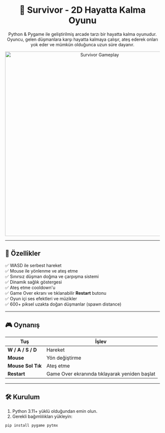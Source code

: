 <h1 align="center">🧟 Survivor - 2D Hayatta Kalma Oyunu</h1>

<p align="center">
  Python & Pygame ile geliştirilmiş arcade tarzı bir hayatta kalma oyunudur. Oyuncu, gelen düşmanlara karşı hayatta kalmaya çalışır, ateş ederek onları yok eder ve mümkün olduğunca uzun süre dayanır.
</p>

<p align="center">
  <img src="images/ig/gameplay_sample.png" alt="Survivor Gameplay" width="600"/>
</p>

---

## 📌 Özellikler

✅ WASD ile serbest hareket  
✅ Mouse ile yönlenme ve ateş etme  
✅ Sınırsız düşman doğma ve çarpışma sistemi  
✅ Dinamik sağlık göstergesi  
✅ Ateş etme cooldown'u  
✅ Game Over ekranı ve tıklanabilir **Restart** butonu  
✅ Oyun içi ses efektleri ve müzikler  
✅ 600+ piksel uzakta doğan düşmanlar (spawn distance)  

---

## 🎮 Oynanış

| Tuş | İşlev |
|-----|-------|
| **W / A / S / D** | Hareket |
| **Mouse** | Yön değiştirme |
| **Mouse Sol Tık** | Ateş etme |
| **Restart** | Game Over ekranında tıklayarak yeniden başlat |

---

## 🛠️ Kurulum

1. Python 3.11+ yüklü olduğundan emin olun.
2. Gerekli bağımlılıkları yükleyin:

```bash
pip install pygame pytmx
